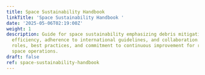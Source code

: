 ```yaml
---
title: Space Sustainability Handbook
linkTitle: 'Space Sustainability Handbook '
date: '2025-05-06T02:19:00Z'
weight: 1
description: Guide for space sustainability emphasizing debris mitigation, resource
  efficiency, adherence to international guidelines, and collaboration. It outlines
  roles, best practices, and commitment to continuous improvement for responsible
  space operations.
draft: false
ref: space-sustainability-handbook
---
```


